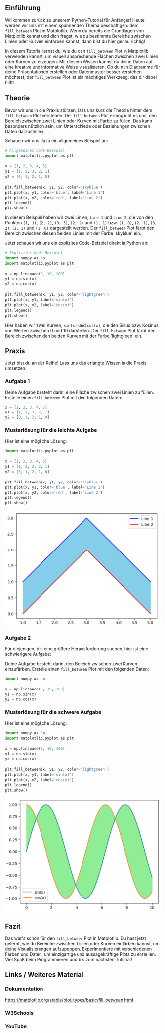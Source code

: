 ## Einführung

Willkommen zurück zu unserem Python-Tutorial für Anfänger! Heute werden wir uns mit einem spannenden Thema beschäftigen: dem `fill_between` Plot in Matplotlib. Wenn du bereits die Grundlagen von Matplotlib kennst und dich fragst, wie du bestimmte Bereiche zwischen Linien oder Kurven einfärben kannst, dann bist du hier genau richtig!

In diesem Tutorial lernst du, wie du den `fill_between` Plot in Matplotlib verwenden kannst, um visuell ansprechende Flächen zwischen zwei Linien oder Kurven zu erzeugen. Mit diesem Wissen kannst du deine Daten auf eine kreative und informative Weise visualisieren. Ob du nun Diagramme für deine Präsentationen erstellen oder Datenmuster besser verstehen möchtest, der `fill_between` Plot ist ein mächtiges Werkzeug, das dir dabei hilft!

## Theorie

Bevor wir uns in die Praxis stürzen, lass uns kurz die Theorie hinter dem `fill_between` Plot verstehen. Der `fill_between` Plot ermöglicht es uns, den Bereich zwischen zwei Linien oder Kurven mit Farbe zu füllen. Das kann besonders nützlich sein, um Unterschiede oder Beziehungen zwischen Daten darzustellen.

Schauen wir uns dazu ein allgemeines Beispiel an:

```python
# Allgemeines Code-Beispiel
import matplotlib.pyplot as plt

x = [1, 2, 3, 4, 5]
y1 = [1, 2, 3, 2, 1]
y2 = [0, 1, 2, 1, 0]

plt.fill_between(x, y1, y2, color='skyblue')
plt.plot(x, y1, color='blue', label='Line 1')
plt.plot(x, y2, color='red', label='Line 2')
plt.legend()
plt.show()
```

In diesem Beispiel haben wir zwei Linien, `Line 1` und `Line 2`, die von den Punkten `(1, 1)`, `(2, 2)`, `(3, 3)`, `(2, 2)` und `(1, 1)` bzw. `(1, 0)`, `(2, 1)`, `(3, 2)`, `(2, 1)` und `(1, 0)` dargestellt werden. Der `fill_between` Plot färbt den Bereich zwischen diesen beiden Linien mit der Farbe 'skyblue' ein.

Jetzt schauen wir uns ein explizites Code-Beispiel direkt in Python an:

```python
# Explizites Code-Beispiel
import numpy as np
import matplotlib.pyplot as plt

x = np.linspace(0, 10, 100)
y1 = np.sin(x)
y2 = np.cos(x)

plt.fill_between(x, y1, y2, color='lightgreen')
plt.plot(x, y1, label='sin(x)')
plt.plot(x, y2, label='cos(x)')
plt.legend()
plt.show()
```

Hier haben wir zwei Kurven, `sin(x)` und `cos(x)`, die den Sinus bzw. Kosinus von Werten zwischen 0 und 10 darstellen. Der `fill_between` Plot färbt den Bereich zwischen den beiden Kurven mit der Farbe 'lightgreen' ein.

## Praxis

Jetzt bist du an der Reihe! Lass uns das erlangte Wissen in die Praxis umsetzen.



### Aufgabe 1

Deine Aufgabe besteht darin, eine Fläche zwischen zwei Linien zu füllen. Erstelle einen `fill_between` Plot mit den folgenden Daten:

```python
x = [1, 2, 3, 4, 5]
y1 = [1, 2, 3, 2, 1]
y2 = [0, 1, 2, 1, 0]
```

### Musterlösung für die leichte Aufgabe

Hier ist eine mögliche Lösung:

```python
import matplotlib.pyplot as plt

x = [1, 2, 3, 4, 5]
y1 = [1, 2, 3, 2, 1]
y2 = [0, 1, 2, 1, 0]

plt.fill_between(x, y1, y2, color='skyblue')
plt.plot(x, y1, color='blue', label='Line 1')
plt.plot(x, y2, color='red', label='Line 2')
plt.legend()
plt.show()
```
![](https://github.com/janehlenb/Projektarbeit-ChatGPT-Python/blob/main/Images/Darstellung/Plottypen/Basic/fill_between/ms_aufgabe1.png)

### Aufgabe 2

Für diejenigen, die eine größere Herausforderung suchen, hier ist eine schwierigere Aufgabe:

Deine Aufgabe besteht darin, den Bereich zwischen zwei Kurven einzufärben. Erstelle einen `fill_between` Plot mit den folgenden Daten:

```python
import numpy as np

x = np.linspace(0, 10, 100)
y1 = np.sin(x)
y2 = np.cos(x)
```

### Musterlösung für die schwere Aufgabe

Hier ist eine mögliche Lösung:

```python
import numpy as np
import matplotlib.pyplot as plt

x = np.linspace(0, 10, 100)
y1 = np.sin(x)
y2 = np.cos(x)

plt.fill_between(x, y1, y2, color='lightgreen')
plt.plot(x, y1, label='sin(x)')
plt.plot(x, y2, label='cos(x)')
plt.legend()
plt.show()
```

![](https://github.com/janehlenb/Projektarbeit-ChatGPT-Python/blob/main/Images/Darstellung/Plottypen/Basic/fill_between/ms_aufgabe2.png)

## Fazit

Das war's schon für den `fill_between` Plot in Matplotlib. Du hast jetzt gelernt, wie du Bereiche zwischen Linien oder Kurven einfärben kannst, um deine Visualisierungen aufzupeppen. Experimentiere mit verschiedenen Farben und Daten, um einzigartige und aussagekräftige Plots zu erstellen. Viel Spaß beim Programmieren und bis zum nächsten Tutorial!

## Links / Weiteres Material
### Dokumentation
https://matplotlib.org/stable/plot_types/basic/fill_between.html
### W3Schools
### YouTube

